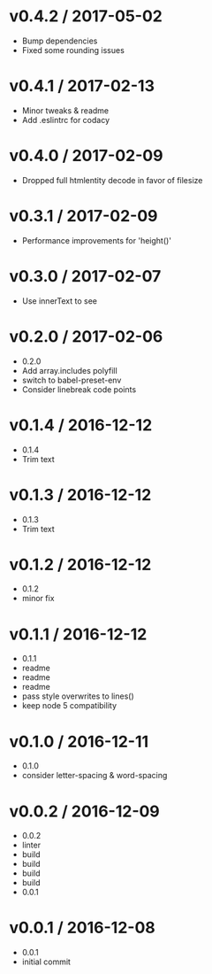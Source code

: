 
v0.4.2 / 2017-05-02
===================

  * Bump dependencies
  * Fixed some rounding issues

v0.4.1 / 2017-02-13
===================

  * Minor tweaks & readme
  * Add .eslintrc for codacy

v0.4.0 / 2017-02-09
===================

  * Dropped full htmlentity decode in favor of filesize

v0.3.1 / 2017-02-09
==================

  * Performance improvements for 'height()'

v0.3.0 / 2017-02-07
==================

  * Use innerText to see <br/>

v0.2.0 / 2017-02-06
===================

  * 0.2.0
  * Add array.includes polyfill
  * switch to babel-preset-env
  * Consider linebreak code points

v0.1.4 / 2016-12-12
===================

  * 0.1.4
  * Trim text

v0.1.3 / 2016-12-12
===================

  * 0.1.3
  * Trim text

v0.1.2 / 2016-12-12
===================

  * 0.1.2
  * minor fix

v0.1.1 / 2016-12-12
===================

  * 0.1.1
  * readme
  * readme
  * readme
  * pass style overwrites to lines()
  * keep node 5 compatibility

v0.1.0 / 2016-12-11
===================

  * 0.1.0
  * consider letter-spacing & word-spacing

v0.0.2 / 2016-12-09
===================

  * 0.0.2
  * linter
  * build
  * build
  * build
  * build
  * 0.0.1

v0.0.1 / 2016-12-08
===================

  * 0.0.1
  * initial commit
